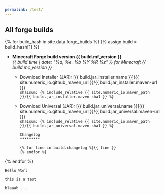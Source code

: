 ```yaml
---
permalink: /test/
---
```


## All forge builds

{% for build_hash in site.data.forge_builds %}
{% assign build = build_hash[1] %}

* **Minecraft Forge build version {{ build.mf_version }}**  
  *{{ build.time | date: "%a, %e. %b %Y %R %z" }} for Minecraft {{
    build.mc_version
  }}*
  - Download Installer (JAR): [{{ build.jar_installer.name }}]({{
    site.numeric_io.github_maven_url }}/{{ build.jar_installer.maven-url
    }})  
    `sha1sum: {% include_relative {{ site.numeric_io.maven_path }}/{{ build.jar_installer.maven-sha1 }} %}`
  - Download Universal (JAR): [{{ build.jar_universal.name }}]({{
    site.numeric_io.github_maven_url }}/{{ build.jar_universal.maven-url
    }})  
    `sha1sum: {% include_relative {{ site.numeric_io.maven_path }}/{{ build.jar_universal.maven-sha1 }} %}`

        Changelog
        *********
        
        {% for line in build.changelog %}{{ line }}
        {% endfor %}
{% endfor %}

```
Hello Worl

this is a test

blaaah ...
```
